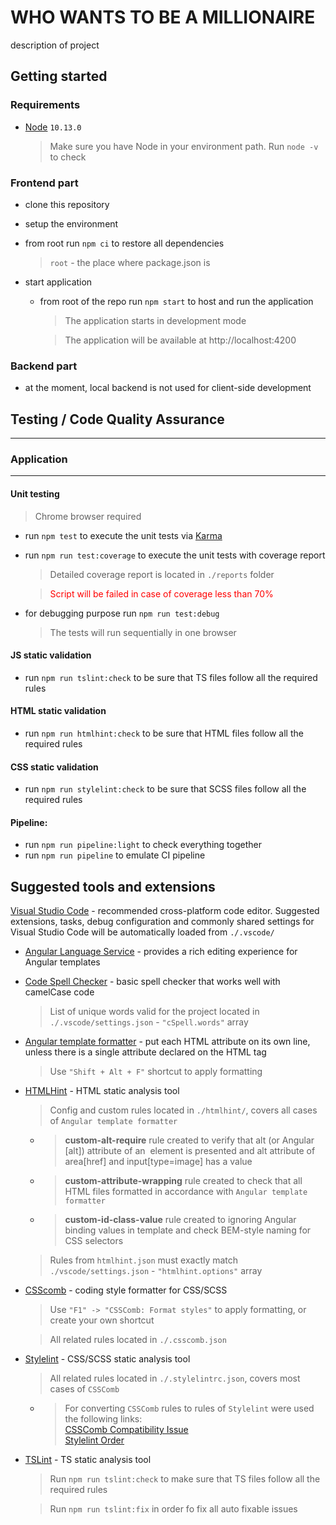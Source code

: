 # WHO WANTS TO BE A MILLIONAIRE

description of project

## Getting started
### Requirements

- [Node](https://nodejs.org/ru/blog/release/v10.13.0/) `10.13.0`

  > Make sure you have Node in your environment path. Run `node -v` to check

### Frontend part

- clone this repository

- setup the environment

- from root run `npm ci` to restore all dependencies
    > `root` - the place where package.json is

- start application

  - from root of the repo run `npm start` to host and run the application
    > The application starts in development mode
    
    > The application will be available at http://localhost:4200

### Backend part

 - at the moment, local backend is not used for client-side development

## Testing / Code Quality Assurance
---
### Application
---

#### Unit testing
  > Chrome browser required
- run `npm test` to execute the unit tests via [Karma](https://karma-runner.github.io)

- run `npm run test:coverage` to execute the unit tests with coverage report
  > Detailed coverage report is located in `./reports` folder

  > <span style="color: red;">Script will be failed in case of coverage less than 70%</span> 

- for debugging purpose run `npm run test:debug`
  > The tests will run sequentially in one browser

#### JS static validation

- run `npm run tslint:check` to be sure that TS files follow all the required rules

#### HTML static validation

- run `npm run htmlhint:check` to be sure that HTML files follow all the required rules

#### CSS static validation

- run `npm run stylelint:check` to be sure that SCSS files follow all the required rules

#### Pipeline:
- run `npm run pipeline:light` to check everything together
- run `npm run pipeline` to emulate CI pipeline 

## Suggested tools and extensions

[Visual Studio Code](https://code.visualstudio.com) - recommended cross-platform code editor. Suggested extensions, tasks, debug configuration and commonly shared settings for Visual Studio Code will be automatically loaded from `./.vscode/`

- [Angular Language Service](https://marketplace.visualstudio.com/items?itemName=Angular.ng-template#review-details) - provides a rich editing experience for Angular templates
- [Code Spell Checker](https://marketplace.visualstudio.com/items?itemName=streetsidesoftware.code-spell-checker) - basic spell checker that works well with camelCase code
  > List of unique words valid for the project located in `./.vscode/settings.json` - `"cSpell.words"` array
- [Angular template formatter](https://marketplace.visualstudio.com/items?itemName=stringham.angular-template-formatter) - put each HTML attribute on its own line, unless there is a single attribute declared on the HTML tag
  > Use `"Shift + Alt + F"` shortcut to apply formatting
- [HTMLHint](https://marketplace.visualstudio.com/items?itemName=mkaufman.HTMLHint) - HTML static analysis tool
  > Config and custom rules located in `./htmlhint/`, covers all cases of `Angular template formatter`
  
  - > **custom-alt-require** rule created to verify that alt (or Angular [alt]) attribute of an <img> element is presented and alt attribute of area[href] and input[type=image] has a value

  - > **custom-attribute-wrapping** rule created to check that all HTML files formatted in accordance with `Angular template formatter`

  - > **custom-id-class-value** rule created to ignoring Angular binding values in template and check BEM-style naming for CSS selectors

  > Rules from `htmlhint.json` must exactly match `./vscode/settings.json` - `"htmlhint.options"` array

- [CSScomb](https://marketplace.visualstudio.com/items?itemName=mrmlnc.vscode-csscomb) - coding style formatter for CSS/SCSS
  > Use `"F1" -> "CSSComb: Format styles"` to apply formatting, or create your own shortcut 

  > All related rules located in `./.csscomb.json`
- [Stylelint](https://marketplace.visualstudio.com/items?itemName=hex-ci.stylelint-plus) - CSS/SCSS static analysis tool
  > All related rules located in `./.stylelintrc.json`, covers most cases of `CSSComb`

  - > For converting `CSSComb` rules to rules of `Stylelint` were used the following links:<br>
  [CSSComb Compatibility Issue](https://github.com/stylelint/stylelint/issues/1556)<br>
  [Stylelint Order](https://github.com/hudochenkov/stylelint-order)

- [TSLint](https://marketplace.visualstudio.com/items?itemName=ms-vscode.vscode-typescript-tslint-plugin) - TS static analysis tool
  > Run `npm run tslint:check` to make sure that TS files follow all the required rules

  > Run `npm run tslint:fix` in order fo fix all auto fixable issues
